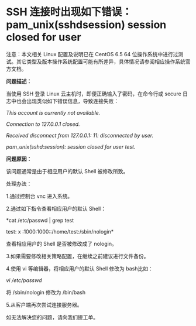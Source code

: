 # SSH 连接时出现如下错误：pam_unix(sshdsession) session closed for user



注意：本文相关 Linux 配置及说明已在 CentOS 6.5 64 位操作系统中进行过测试。其它类型及版本操作系统配置可能有所差异，具体情况请参阅相应操作系统官方文档。



**问题描述：**

当使用 SSH 登录 Linux 云主机时，即便正确输入了密码，在命令行或 secure 日志中也会出现类似如下错误信息，导致连接失败：

*This account is currently not available.*

*Connection to 127.0.0.1 closed.*

*Received disconnect from 127.0.0.1: 11: disconnected by user.*

*pam_unix(sshd:session): session closed for user test.*



**问题原因：**

该问题通常是由于相应用户的默认 Shell 被修改所致。



处理办法：

1.通过控制台 vnc 进入系统。

2.通过如下指令查看相应用户的默认 Shell：


*cat /etc/passwd | grep test

test: x :1000:1000::/home/test:/sbin/nologin*

查看相应用户的 Shell 是否被修改成了 nologin。



3.如果需要修改相关策略配置，在继续之前建议进行文件备份。

4.使用 vi 等编辑器，将相应用户的默认 Shell 修改为 bash比如：


*vi /etc/passwd*

将 /sbin/nologin 修改为 /bin/bash

5.从客户端再次尝试连接服务器。



如无法解决您的问题，请向我们提工单。
